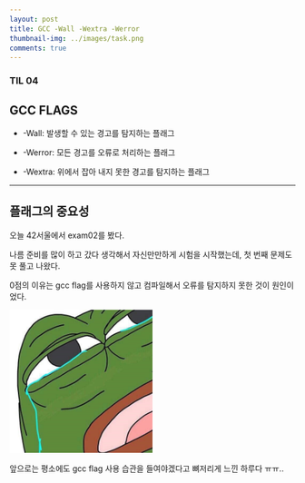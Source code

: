 ```yaml
---
layout: post
title: GCC -Wall -Wextra -Werror
thumbnail-img: ../images/task.png
comments: true
---
```

### TIL 04
## GCC FLAGS

- -Wall: 발생할 수 있는 경고를 탐지하는 플래그

- -Werror: 모든 경고를 오류로 처리하는 플래그

- -Wextra: 위에서 잡아 내지 못한 경고를 탐지하는 플래그

---

## 플래그의 중요성

오늘 42서울에서 exam02를 봤다.

나름 준비를 많이 하고 갔다 생각해서 자신만만하게 시험을 시작했는데, 첫 번째 문제도 못 풀고 나왔다.  

0점의 이유는 gcc flag를 사용하지 않고 컴파일해서 오류를 탐지하지 못한 것이 원인이었다.

<img src = "../images/posts/201215/src00.jpg" width ="50%">

앞으로는 평소에도 gcc flag 사용 습관을 들여야겠다고 뼈저리게 느낀 하루다 ㅠㅠ..  